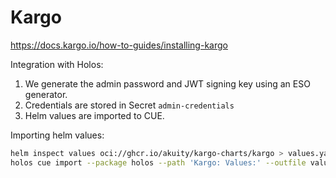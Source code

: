 # Kargo

https://docs.kargo.io/how-to-guides/installing-kargo

Integration with Holos:

1. We generate the admin password and JWT signing key using an ESO generator.
2. Credentials are stored in Secret `admin-credentials`
3. Helm values are imported to CUE.

Importing helm values:

```bash
helm inspect values oci://ghcr.io/akuity/kargo-charts/kargo > values.yaml
holos cue import --package holos --path 'Kargo: Values:' --outfile values.cue ./values.yaml
```
